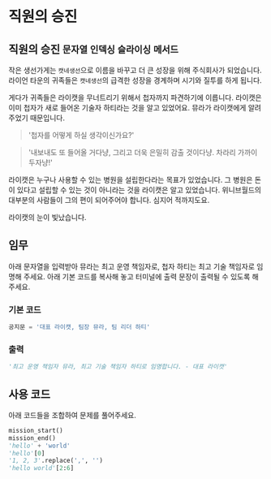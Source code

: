 # 직원의 승진

## 직원의 승진 `문자열` `인덱싱` `슬라이싱` `메서드`

작은 생선가게는 `캣네생선`으로 이름을 바꾸고 더 큰 성장을 위해 주식회사가 되었습니다. 라이언 타운의 귀족들은 `캣네생선`의 급격한 성장을 경계하며 시기와 질투를 하게 됩니다.

게다가 귀족들은 라이캣을 무너트리기 위해서 첩자까지 파견하기에 이릅니다. 라이캣은 이미 첩자가 새로 들어온 기술자 하티라는 것을 알고 있었어요. 뮤라가 라이캣에게 알려주었기 때문입니다.

> '첩자를 어떻게 하실 생각이신가요?'

> '내보내도 또 들어올 거다냥, 그리고 더욱 은밀히 감출 것이다냥. 차라리 가까이 두자냥!'

라이캣은 누구나 사용할 수 있는 병원을 설립한다라는 목표가 있었습니다. 그 병원은 돈이 있다고 설립할 수 있는 것이 아니라는 것을 라이캣은 알고 있었습니다. 위니브월드의 대부분의 사람들이 그의 편이 되어주어야 합니다. 심지어 적까지도요.

라이캣의 눈이 빛났습니다.


## 임무

아래 문자열을 입력받아 뮤라는 최고 운영 책임자로, 첩자 하티는 최고 기술 책임자로 임명해 주세요. 아래 기본 코드를 복사해 놓고 터미널에 출력 문장이 출력될 수 있도록 해주세요.

### 기본 코드
```python
공지문 = '대표 라이캣, 팀장 뮤라, 팀 리더 하티'
```

### 출력
```python
'최고 운영 책임자 뮤라, 최고 기술 책임자 하티로 임명합니다. - 대표 라이캣'
```


## 사용 코드
아래 코드들을 조합하여 문제를 풀어주세요.
```python
mission_start()
mission_end()
'hello' + 'world'
'hello'[0]
'1, 2, 3'.replace(',', '')
'hello world'[2:6]
```
